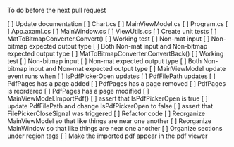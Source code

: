To do before the next pull request

[ ] Update documentation
    [ ] Chart.cs
    [ ] MainViewModel.cs
    [ ] Program.cs
    [ ] App.axaml.cs
    [ ] MainWindow.cs
    [ ] ViewUtils.cs
[ ] Create unit tests
    [ ] MatToBitmapConverter.Convert()
        [ ] Working test
        [ ] Non-mat input
        [ ] Non-bitmap expected output type
        [ ] Both Non-mat input and Non-bitmap expected output type
    [ ] MatToBitmapConverter.ConvertBack()
        [ ] Working test
        [ ] Non-bitmap input
        [ ] Non-mat expected output type
        [ ] Both Non-bitmap input and Non-mat expected output type
    [ ] MainViewModel update event runs when
        [ ] IsPdfPickerOpen updates
        [ ] PdfFilePath updates
        [ ] PdfPages has a page added
        [ ] PdfPages has a page removed
        [ ] PdfPages is reordered
        [ ] PdfPages has a page modified
    [ ] MainViewModel.ImportPdf()
        [ ] assert that IsPdfPickerOpen is true
        [ ] update PdfFilePath and change IsPdfPickerOpen to false
        [ ] assert that FilePickerCloseSignal was triggered
[ ] Refactor code
    [ ] Reorganize MainViewModel so that like things are near one another
    [ ] Reorganize MainWindow so that like things are near one another
    [ ] Organize sections under region tags
[ ] Make the imported pdf appear in the pdf viewer